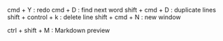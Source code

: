 cmd + Y : redo
cmd + D : find next word
shift + cmd + D : duplicate lines
shift + control + k : delete line
shift + cmd + N : new window

ctrl + shift + M : Markdown preview
